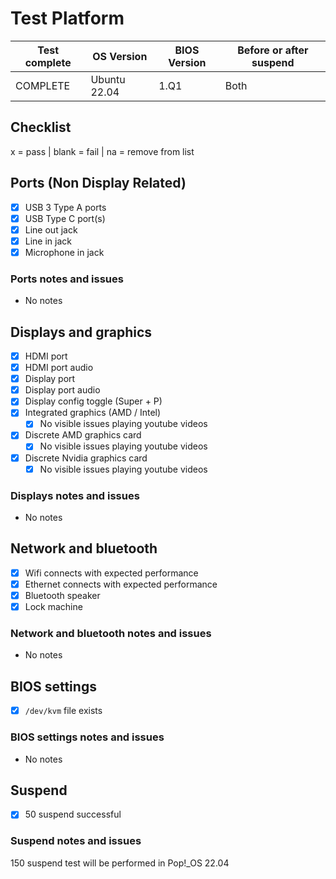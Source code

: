 # Test Platform

| Test complete | OS Version    | BIOS Version | Before or after suspend |
| ------------- | ------------- | ------------ | ----------------------- |
|   COMPLETE    | Ubuntu 22.04  | 1.Q1         | Both                    |

## Checklist

x = pass | blank = fail | na = remove from list

## Ports (Non Display Related)

- [x] USB 3 Type A ports
- [x] USB Type C port(s)
- [x] Line out jack
- [x] Line in jack
- [x] Microphone in jack

### Ports notes and issues

- No notes

## Displays and graphics

- [x] HDMI port
- [x] HDMI port audio
- [x] Display port
- [x] Display port audio
- [x] Display config toggle (Super + P)
- [x] Integrated graphics (AMD / Intel) 
  - [x] No visible issues playing youtube videos
- [x] Discrete AMD graphics card
  - [x] No visible issues playing youtube videos
- [x] Discrete Nvidia graphics card
  - [x] No visible issues playing youtube videos

### Displays notes and issues

- No notes

## Network and bluetooth

- [x] Wifi connects with expected performance
- [x] Ethernet connects with expected performance
- [x] Bluetooth speaker
- [x] Lock machine

### Network and bluetooth notes and issues

- No notes

## BIOS settings

- [x] `/dev/kvm` file exists

### BIOS settings notes and issues

- No notes

## Suspend

- [x] 50 suspend successful

### Suspend notes and issues

150 suspend test will be performed in Pop!\_OS 22.04
